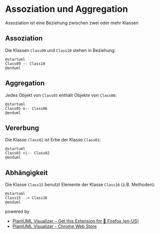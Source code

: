 # Assoziation und Aggregation

Assoziation ist eine Beziehung zwischen zwei oder mehr Klassen

## Assoziation

Die Klassen `Class09` und `Class10` stehen in Beziehung:

```plantuml
@startuml
Class09 -- Class10
@enduml
```

## Aggregation

Jedes Objekt von `Class05` enthält Objekte von `Class06`:

```plantuml
@startuml
Class05 o-- Class06
@enduml
```

## Vererbung

Die Klasse `Class02` ist Erbe der Klasse `Class01`:

```plantuml
@startuml
Class01 <|-- Class02
@enduml
```

## Abhängigkeit

Die Klasse `Class15` benutzt Elemente der Klasse `Class16` (z.B. Methoden):

```plantuml
@startuml
Class15 ..> Class16
@enduml
```

powered by

- [PlantUML Visualizer – Get this Extension for 🦊 Firefox (en-US)](https://addons.mozilla.org/en-US/firefox/addon/plantuml-visualizer/?utm_source=addons.mozilla.org&utm_medium=referral&utm_content=search)
- [PlantUML Visualizer - Chrome Web Store](https://chrome.google.com/webstore/detail/plantuml-visualizer/ffaloebcmkogfdkemcekamlmfkkmgkcf/related)
